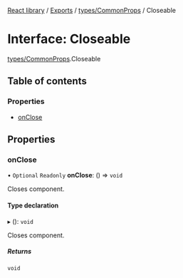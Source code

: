 [React library](../index.md) / [Exports](../modules.md) / [types/CommonProps](../modules/types_CommonProps.md) / Closeable

# Interface: Closeable

[types/CommonProps](../modules/types_CommonProps.md).Closeable

## Table of contents

### Properties

- [onClose](types_CommonProps.Closeable.md#onclose)

## Properties

### onClose

• `Optional` `Readonly` **onClose**: () => `void`

Closes component.

#### Type declaration

▸ (): `void`

Closes component.

##### Returns

`void`
